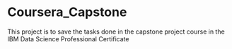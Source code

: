 # Coursera_Capstone
This project is to save the tasks done in the capstone project course in the IBM Data Science Professional Certificate
